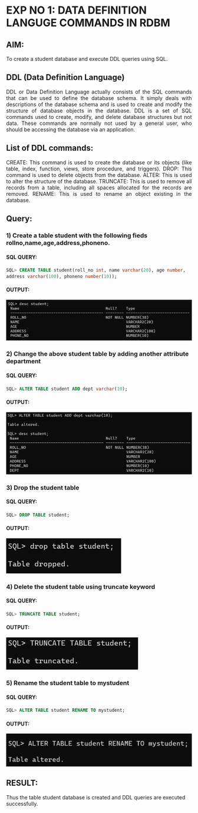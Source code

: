 # EXP NO 1: DATA DEFINITION LANGUGE COMMANDS IN RDBM

## AIM:

To create a student database and execute DDL queries using SQL.

## DDL (Data Definition Language)
<div align="justify">
DDL or Data Definition Language actually consists of the SQL commands that can be used to define the database schema. It simply deals with descriptions of the database schema and is used to create and modify the structure of database objects in the database. DDL is a set of SQL commands used to create, modify, and delete database structures but not data. These commands are normally not used by a general user, who should be accessing the database via an application.
</div>
 
## List of DDL commands: 
<div align="justify">
CREATE: This command is used to create the database or its objects (like table, index, function, views, store procedure, and triggers).
DROP: This command is used to delete objects from the database.
ALTER: This is used to alter the structure of the database.
TRUNCATE: This is used to remove all records from a table, including all spaces allocated for the records are removed.
RENAME: This is used to rename an object existing in the database.
</div>

## Query:

### 1) Create a table student with the following fieds rollno,name,age,address,phoneno.
#### SQL QUERY: 
```sql
SQL> CREATE TABLE student(roll_no int, name varchar(20), age number,
address varchar(100), phoneno number(10));
```
#### OUTPUT:
![](/exp1_DBMS-1.png)

### 2) Change the above student table by adding another attribute department
#### SQL QUERY: 
```sql
SQL> ALTER TABLE student ADD dept varchar(10);
```
#### OUTPUT:
![](/exp1_DBMS-2.png)

### 3) Drop the student table
#### SQL QUERY: 
```sql
SQL> DROP TABLE student;
```
#### OUTPUT:
![](/exp1_DBMS-3.png)

### 4) Delete the student table using truncate keyword
#### SQL QUERY: 
```sql
SQL> TRUNCATE TABLE student;
```
#### OUTPUT:
![](/exp1_DBMS-4.png)

### 5) Rename the student table to mystudent
#### SQL QUERY: 
```sql
SQL> ALTER TABLE student RENAME TO mystudent;
```
#### OUTPUT:
![](/exp1_DBMS-5.png)

## RESULT:
Thus the table student database is created and DDL queries are executed successfully.


